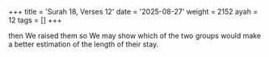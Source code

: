 +++
title = 'Surah 18, Verses 12'
date = '2025-08-27'
weight = 2152
ayah = 12
tags = []
+++

then We raised them so We may show which of the two groups would make a better estimation of the length of their stay. 
